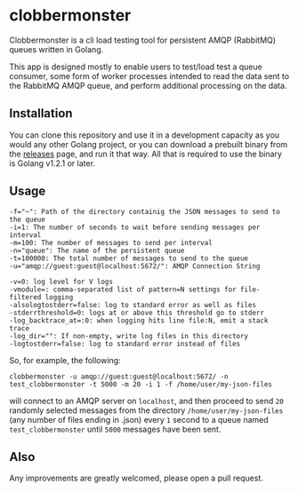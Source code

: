 # clobbermonster
Clobbermonster is a cli load testing tool for persistent AMQP (RabbitMQ) queues written in Golang.

This app is designed mostly to enable users to test/load test a queue consumer, some form of worker processes intended to read the data sent to the RabbitMQ AMQP queue, and perform additional processing on the data.

## Installation
You can clone this repository and use it in a development capacity as you would any other Golang project, or you can download a prebuilt binary from the [releases](https://github.com/camronlevanger/clobbermonster/releases) page, and run it that way. All that is required to use the binary is Golang v1.2.1 or later.

## Usage

```
-f="~": Path of the directory containig the JSON messages to send to the queue
-i=1: The number of seconds to wait before sending messages per interval
-m=100: The number of messages to send per interval
-n="queue": The name of the persistent queue
-t=100000: The total number of messages to send to the queue
-u="amqp://guest:guest@localhost:5672/": AMQP Connection String
```
```
-v=0: log level for V logs
-vmodule=: comma-separated list of pattern=N settings for file-filtered logging
-alsologtostderr=false: log to standard error as well as files
-stderrthreshold=0: logs at or above this threshold go to stderr
-log_backtrace_at=:0: when logging hits line file:N, emit a stack trace
-log_dir="": If non-empty, write log files in this directory
-logtostderr=false: log to standard error instead of files
```

So, for example, the following:

`clobbermonster -u amqp://guest:guest@localhost:5672/ -n test_clobbermonster -t 5000 -m 20 -i 1 -f /home/user/my-json-files`

will connect to an AMQP server on `localhost`, and then proceed to send `20` randomly selected messages from the directory `/home/user/my-json-files` (any number of files ending in .json) every `1` second to a queue named `test_clobbermonster` until `5000` messages have been sent.

## Also

Any improvements are greatly welcomed, please open a pull request.
